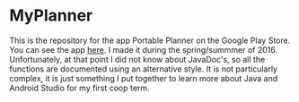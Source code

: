 # MyPlanner

This is the repository for the app Portable Planner on the Google Play Store. You can see the app [here](https://play.google.com/store/apps/details?id=com.myplanner.myplanner&hl=en). I made it during the spring/summmer of 2016. Unfortunately, at that point I did not know about JavaDoc's, so all the functions are documented using an alternative style. It is not particularly complex, it is just something I put together to learn more about Java and Android Studio for my first coop term.
